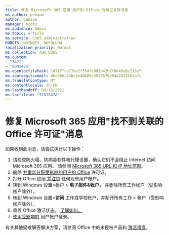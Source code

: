 ```yaml
---
title: 修复 Microsoft 365 应用 找不到 Office 许可证关联消息
ms.author: pebaum
author: pebaum
manager: scotv
ms.audience: Admin
ms.topic: article
ms.service: o365-administration
ROBOTS: NOINDEX, NOFOLLOW
localization_priority: Normal
ms.collection: Adm_O365
ms.custom:
- "3421"
- "9001426"
ms.openlocfilehash: 1d717fce77de2f55dfc983d42b7f8d46a8c212e7
ms.sourcegitcommit: 8bc60ec34bc1e40685e3976576e04a2623f63a7c
ms.translationtype: MT
ms.contentlocale: zh-CN
ms.lasthandoff: 04/15/2021
ms.locfileid: "51816478"
---
```

# <a name="fixing-the-microsoft-365-apps-couldnt-find-office-licenses-associated-message"></a>修复 Microsoft 365 应用"找不到关联的 Office 许可证"消息

如果收到此消息，请尝试执行以下操作：

1. 请检查防火墙、防病毒软件和代理设置，确认它们不会阻止 Internet 访问 Microsoft 365 应用。 请参阅 [Microsoft 365 URL 和 IP 地址范围](https://docs.microsoft.com/office365/enterprise/urls-and-ip-address-ranges)。
2. 删除 [并重新分配受影响的用户的 Office](https://docs.microsoft.com/microsoft-365/admin/manage/assign-licenses-to-users) 许可证。 
3. 打开 Office 应用 [并注销](https://support.office.com/article/5a20dc11-47e9-4b6f-945d-478cb6d92071) 任何现有用户帐户。
4. 转到 Windows 设置>帐户  >  **电子邮件&帐户，** 并删除所有工作帐户（受影响帐户除外）。
5. 转到 Windows 设置>**访问** 工作或学校帐户，并断开所有工作  >  帐户（受影响帐户除外）。
6. 重置 Office 激活状态。 [了解如何。](https://docs.microsoft.com/office365/troubleshoot/activation/reset-office-365-proplus-activation-state)
7. [使用受影响的](https://support.office.com/article/628ea040-f265-49de-b986-be09c3ebf8a9) 用户帐户登录。

有关其他疑难解答解决方案，请参阅 Office 中的未授权产品和 [激活错误](https://support.office.com/Article/0d23d3c0-c19c-4b2f-9845-5344fedc4380)。
